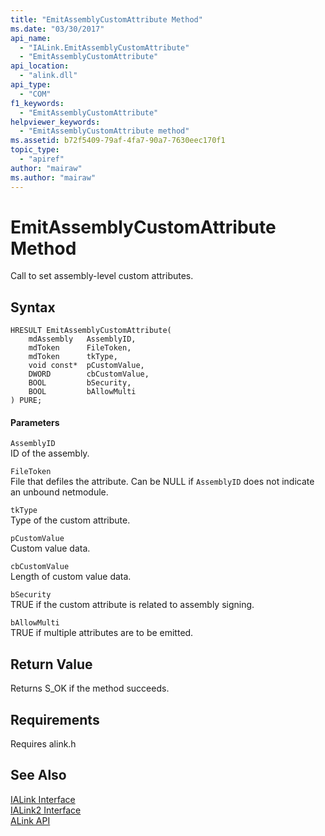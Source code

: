 ```yaml
---
title: "EmitAssemblyCustomAttribute Method"
ms.date: "03/30/2017"
api_name: 
  - "IALink.EmitAssemblyCustomAttribute"
  - "EmitAssemblyCustomAttribute"
api_location: 
  - "alink.dll"
api_type: 
  - "COM"
f1_keywords: 
  - "EmitAssemblyCustomAttribute"
helpviewer_keywords: 
  - "EmitAssemblyCustomAttribute method"
ms.assetid: b72f5409-79af-4fa7-90a7-7630eec170f1
topic_type: 
  - "apiref"
author: "mairaw"
ms.author: "mairaw"
---
```

# EmitAssemblyCustomAttribute Method
Call to set assembly-level custom attributes.  
  
## Syntax  
  
```  
HRESULT EmitAssemblyCustomAttribute(  
    mdAssembly   AssemblyID,  
    mdToken      FileToken,  
    mdToken      tkType,  
    void const*  pCustomValue,  
    DWORD        cbCustomValue,  
    BOOL         bSecurity,  
    BOOL         bAllowMulti  
) PURE;  
```  
  
#### Parameters  
 `AssemblyID`  
 ID of the assembly.  
  
 `FileToken`  
 File that defiles the attribute. Can be NULL if `AssemblyID` does not indicate an unbound netmodule.  
  
 `tkType`  
 Type of the custom attribute.  
  
 `pCustomValue`  
 Custom value data.  
  
 `cbCustomValue`  
 Length of custom value data.  
  
 `bSecurity`  
 TRUE if the custom attribute is related to assembly signing.  
  
 `bAllowMulti`  
 TRUE if multiple attributes are to be emitted.  
  
## Return Value  
 Returns S_OK if the method succeeds.  
  
## Requirements  
 Requires alink.h  
  
## See Also  
 [IALink Interface](../../../../docs/framework/unmanaged-api/alink/ialink-interface.md)  
 [IALink2 Interface](../../../../docs/framework/unmanaged-api/alink/ialink2-interface.md)  
 [ALink API](../../../../docs/framework/unmanaged-api/alink/index.md)
